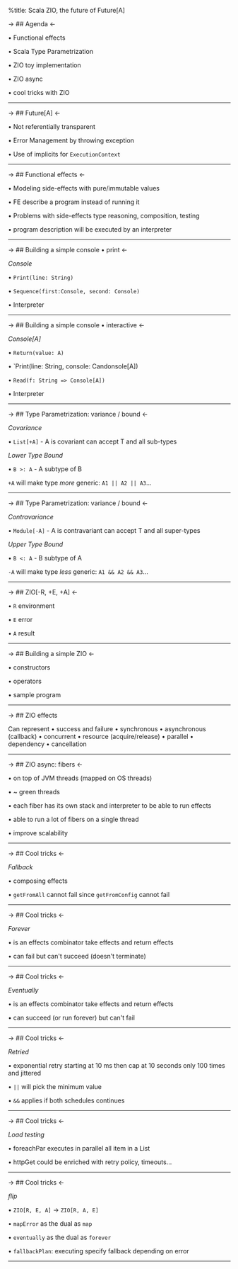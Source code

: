 %title: Scala ZIO, the future of Future[A]

-> ## Agenda <-

• Functional effects

• Scala Type Parametrization

• ZIO toy implementation

• ZIO async

• cool tricks with ZIO

---

-> ## Future[A] <-

• Not referentially transparent

• Error Management by throwing exception

• Use of implicits for `ExecutionContext`

---

-> ## Functional effects <-

• Modeling side-effects with pure/immutable values

• FE describe a program instead of running it

• Problems with side-effects
  type reasoning, composition, testing
  
• program description will be executed
  by an interpreter

---

-> ## Building a simple console • print <-

*Console*

• `Print(line: String)`

• `Sequence(first:Console, second: Console)`

• Interpreter

---

-> ## Building a simple console • interactive <-

*Console[A]*

• `Return(value: A)`

• `Print(line: String, console: Candonsole[A])

• `Read(f: String => Console[A])`

• Interpreter

---

-> ## Type Parametrization: variance / bound <-

*Covariance*

• `List[+A]` - A is covariant
  can accept T and all sub-types

*Lower Type Bound*

• `B >: A` - A subtype of B

`+A` will make type *more* generic: `A1 || A2 || A3`...

---

-> ## Type Parametrization: variance / bound <-

*Contravariance*

• `Module[-A]` - A is contravariant
  can accept T and all super-types

*Upper Type Bound*

• `B <: A` - B subtype of A

`-A` will make type *less* generic: `A1 && A2 && A3`...

--- 

-> ## ZIO[-R, +E, +A] <-

• `R` environment

• `E` error

• `A` result

---

-> ## Building a simple ZIO <-

• constructors

• operators

• sample program

---

-> ## ZIO effects

Can represent
• success and failure
• synchronous
• asynchronous (callback) 
• concurrent
• resource (acquire/release)
• parallel
• dependency
• cancellation

---

-> ## ZIO async: fibers <-

• on top of JVM threads (mapped on OS threads)

• ~ green threads

• each fiber has its own stack and interpreter
  to be able to run effects
  
• able to run a lot of fibers on a single thread

• improve scalability

---

-> ## Cool tricks <-

*Fallback*

• composing effects

• `getFromAll` cannot fail
  since `getFromConfig` cannot fail

---

-> ## Cool tricks <-

*Forever*

• is an effects combinator
  take effects and return effects
  
• can fail but can't succeed (doesn't terminate)

---

-> ## Cool tricks <-

*Eventually*

• is an effects combinator
  take effects and return effects
  
• can succeed (or run forever) but can't fail

---

-> ## Cool tricks <-

*Retried*

• exponential retry starting at 10 ms
  then cap at 10 seconds 
  only 100 times
  and jittered
  
• `||` will pick the minimum value

• `&&` applies if both schedules continues

---

-> ## Cool tricks <-

*Load testing*

• foreachPar executes in parallel
  all item in a List
  
• httpGet could be enriched
  with retry policy, timeouts...

---
-> ## Cool tricks <-

*flip*

• `ZIO[R, E, A]` → `ZIO[R, A, E]`

• `mapError` as the dual as `map`

• `eventually` as the dual as `forever`

• `fallbackPlan`: executing specify fallback
   depending on error

---